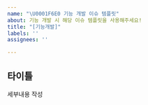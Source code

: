 ```yaml
---
name: "\U0001F6E0 기능 개발 이슈 템플릿"
about: 기능 개발 시 해당 이슈 템플릿을 사용해주세요!
title: "[기능개발]"
labels: ''
assignees: ''

---
```


## 타이틀
세부내용 작성

<!-- 기능 개발에 필요한 부분을 크게 쪼개어 타이틀로 분리해주세요.  -->
<!-- 세부내용 작성 에는 어떻게 할 예정인지, 다른 사람이 어떻게 사용할 수 있는지에 대해 작성해주면 좋아요. -->
<!-- 타이틀 예시) Data Fetching module 개발, webpack 설정 -->

